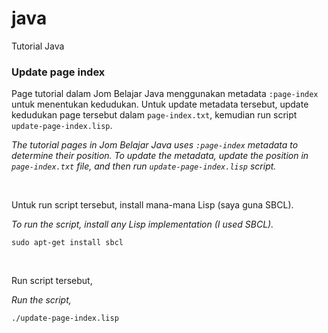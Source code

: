 # java

Tutorial Java

### Update page index

Page tutorial dalam Jom Belajar Java menggunakan metadata `:page-index`
untuk menentukan kedudukan. Untuk update metadata tersebut, update
kedudukan page tersebut dalam `page-index.txt`, kemudian run script
`update-page-index.lisp`.

_The tutorial pages in Jom Belajar Java uses `:page-index` metadata to
determine their position. To update the metadata, update the position
in `page-index.txt` file, and then run `update-page-index.lisp` script._

<br>

Untuk run script tersebut, install mana-mana Lisp (saya guna SBCL).

_To run the script, install any Lisp implementation (I used SBCL)._

```
sudo apt-get install sbcl
```

<br>

Run script tersebut,

_Run the script,_

```
./update-page-index.lisp
```
